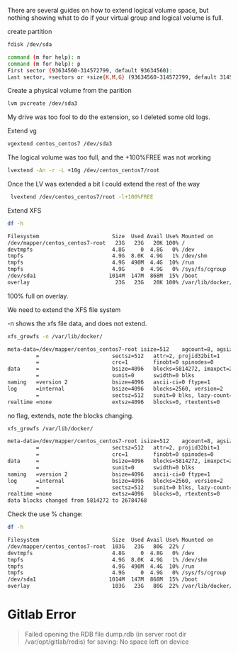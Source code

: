 There are several guides on how to extend logical volume space, but nothing showing what to do if your virtual group and logical volume is full.


create  partition
```sh
fdisk /dev/sda

command (m for help): n
command (m for help): p
First sector (93634560-314572799, default 93634560):
Last sector, +sectors or +size{K,M,G} (93634560-314572799, default 314572799):

```

Create a physical volume from the parition
```sh
lvm pvcreate /dev/sda3
```

My drive was too fool to do the extension, so I deleted some old logs.

Extend vg
```sh
vgextend centos_centos7 /dev/sda3
```

The logical volume was too full, and the +100%FREE was not working
```sh
lvextend -An -r -L +10g /dev/centos_centos7/root
```

Once the LV was extended a bit I could extend the rest of the way
```sh
 lvextend /dev/centos_centos7/root -l+100%FREE
```


Extend XFS

```sh
df -h

Filesystem                       Size  Used Avail Use% Mounted on
/dev/mapper/centos_centos7-root   23G   23G   20K 100% /
devtmpfs                         4.8G     0  4.8G   0% /dev
tmpfs                            4.9G  8.0K  4.9G   1% /dev/shm
tmpfs                            4.9G  490M  4.4G  10% /run
tmpfs                            4.9G     0  4.9G   0% /sys/fs/cgroup
/dev/sda1                       1014M  147M  868M  15% /boot
overlay                           23G   23G   20K 100% /var/lib/docker/overlay2/
```

100% full on overlay.

We need to extend the XFS file system

-n shows the xfs file data, and does not extend.
```sh
xfs_growfs -n /var/lib/docker/

meta-data=/dev/mapper/centos_centos7-root isize=512    agcount=8, agsize=798208 blks
         =                       sectsz=512   attr=2, projid32bit=1
         =                       crc=1        finobt=0 spinodes=0
data     =                       bsize=4096   blocks=5814272, imaxpct=25
         =                       sunit=0      swidth=0 blks
naming   =version 2              bsize=4096   ascii-ci=0 ftype=1
log      =internal               bsize=4096   blocks=2560, version=2
         =                       sectsz=512   sunit=0 blks, lazy-count=1
realtime =none                   extsz=4096   blocks=0, rtextents=0
```

no flag, extends, note the blocks changing.
```sh
xfs_growfs /var/lib/docker/

meta-data=/dev/mapper/centos_centos7-root isize=512    agcount=8, agsize=798208 blks
         =                       sectsz=512   attr=2, projid32bit=1
         =                       crc=1        finobt=0 spinodes=0
data     =                       bsize=4096   blocks=5814272, imaxpct=25
         =                       sunit=0      swidth=0 blks
naming   =version 2              bsize=4096   ascii-ci=0 ftype=1
log      =internal               bsize=4096   blocks=2560, version=2
         =                       sectsz=512   sunit=0 blks, lazy-count=1
realtime =none                   extsz=4096   blocks=0, rtextents=0
data blocks changed from 5814272 to 26784768
```

Check the use % change:

```sh
df -h

Filesystem                       Size  Used Avail Use% Mounted on
/dev/mapper/centos_centos7-root  103G   23G   80G  22% /
devtmpfs                         4.8G     0  4.8G   0% /dev
tmpfs                            4.9G  8.0K  4.9G   1% /dev/shm
tmpfs                            4.9G  490M  4.4G  10% /run
tmpfs                            4.9G     0  4.9G   0% /sys/fs/cgroup
/dev/sda1                       1014M  147M  868M  15% /boot
overlay                          103G   23G   80G  22% /var/lib/docker/overlay2/02bc5da772bd1b882950b843d7a235e873b59de343ee30bb2a71df4cb0a51b3b/merged
```

# Gitlab Error

> Failed opening the RDB file dump.rdb (in server root dir /var/opt/gitlab/redis) for saving: No space left on device